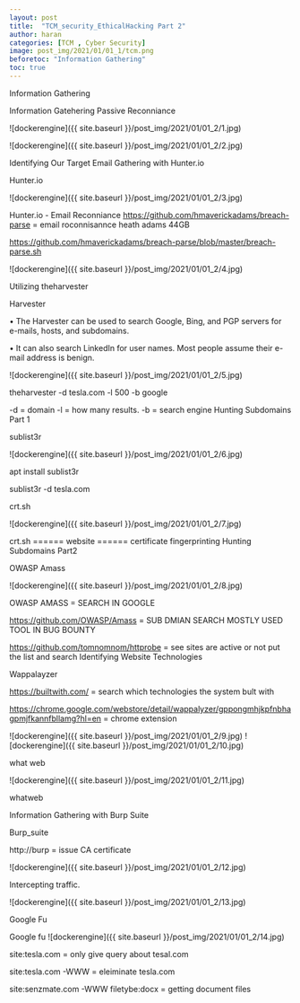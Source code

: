 ```yaml
---
layout: post
title:  "TCM_security_EthicalHacking Part 2"
author: haran
categories: [TCM , Cyber Security]
image: post_img/2021/01/01_1/tcm.png
beforetoc: "Information Gathering"
toc: true
---
```


Information Gathering

Information Gatehering
Passive Reconniance

![dockerengine]({{ site.baseurl }}/post_img/2021/01/01_2/1.jpg)

![dockerengine]({{ site.baseurl }}/post_img/2021/01/01_2/2.jpg)

 Identifying Our Target
Email Gathering with Hunter.io

Hunter.io

![dockerengine]({{ site.baseurl }}/post_img/2021/01/01_2/3.jpg)

Hunter.io - Email Reconniance
https://github.com/hmaverickadams/breach-parse =  email roconnisannce heath adams 44GB


https://github.com/hmaverickadams/breach-parse/blob/master/breach-parse.sh

![dockerengine]({{ site.baseurl }}/post_img/2021/01/01_2/4.jpg)

Utilizing theharvester

Harvester

• The Harvester can be used to search Google, Bing, and PGP servers for e-mails, hosts, and subdomains.
  
• It can also search LinkedIn for user names. Most people assume their e-mail address is benign.
 

![dockerengine]({{ site.baseurl }}/post_img/2021/01/01_2/5.jpg)

theharvester  -d tesla.com -l 500 -b google

-d = domain
-l = how many results.
-b = search engine
Hunting Subdomains Part 1

sublist3r

![dockerengine]({{ site.baseurl }}/post_img/2021/01/01_2/6.jpg)

apt install sublist3r

sublist3r -d tesla.com

crt.sh

![dockerengine]({{ site.baseurl }}/post_img/2021/01/01_2/7.jpg)

crt.sh ======   website ====== certificate fingerprinting
Hunting Subdomains Part2 

OWASP Amass

![dockerengine]({{ site.baseurl }}/post_img/2021/01/01_2/8.jpg)

OWASP AMASS = SEARCH IN GOOGLE

https://github.com/OWASP/Amass = SUB DMIAN SEARCH MOSTLY USED TOOL IN BUG BOUNTY

https://github.com/tomnomnom/httprobe = see sites are active or not
                                        put the list and search
Identifying Website Technologies

Wappalayzer

https://builtwith.com/ = search which technologies the system bult with


https://chrome.google.com/webstore/detail/wappalyzer/gppongmhjkpfnbhagpmjfkannfbllamg?hl=en = chrome extension 

![dockerengine]({{ site.baseurl }}/post_img/2021/01/01_2/9.jpg)
![dockerengine]({{ site.baseurl }}/post_img/2021/01/01_2/10.jpg)

what web

![dockerengine]({{ site.baseurl }}/post_img/2021/01/01_2/11.jpg)

whatweb


Information Gathering with Burp Suite

Burp_suite

http://burp = issue CA certificate

![dockerengine]({{ site.baseurl }}/post_img/2021/01/01_2/12.jpg)

Intercepting traffic.

![dockerengine]({{ site.baseurl }}/post_img/2021/01/01_2/13.jpg)

Google Fu

Google fu
![dockerengine]({{ site.baseurl }}/post_img/2021/01/01_2/14.jpg)

site:tesla.com = only give query about tesal.com

site:tesla.com -WWW = eleiminate tesla.com

site:senzmate.com -WWW filetybe:docx = getting document files

